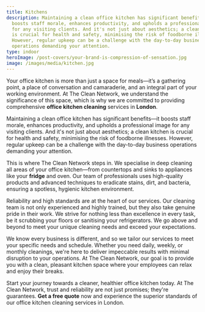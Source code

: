 ```yaml
---
title: Kitchens
description: Maintaining a clean office kitchen has significant benefits—it
  boosts staff morale, enhances productivity, and upholds a professional image
  for any visiting clients. And it's not just about aesthetics; a clean kitchen
  is crucial for health and safety, minimising the risk of foodborne illnesses.
  However, regular upkeep can be a challenge with the day-to-day business
  operations demanding your attention.
type: indoor
heroImage: /post-covers/your-brand-is-compression-of-sensation.jpg
image: /images/media/kitchen.jpg
---
```

Your office kitchen is more than just a space for meals—it’s a gathering point, a place of conversation and camaraderie, and an integral part of your working environment. At The Clean Network, we understand the significance of this space, which is why we are committed to providing comprehensive <strong>office kitchen cleaning</strong> services in <strong>London</strong>.

Maintaining a clean office kitchen has significant benefits—it boosts staff morale, enhances productivity, and upholds a professional image for any visiting clients. And it's not just about aesthetics; a clean kitchen is crucial for health and safety, minimising the risk of foodborne illnesses. However, regular upkeep can be a challenge with the day-to-day business operations demanding your attention.

This is where The Clean Network steps in. We specialise in deep cleaning all areas of your office kitchen—from countertops and sinks to appliances like your <strong>fridge</strong> and oven. Our team of professionals uses high-quality products and advanced techniques to eradicate stains, dirt, and bacteria, ensuring a spotless, hygienic kitchen environment.

Reliability and high standards are at the heart of our services. Our cleaning team is not only experienced and highly trained, but they also take genuine pride in their work. We strive for nothing less than excellence in every task, be it scrubbing your floors or sanitising your refrigerators. We go above and beyond to meet your unique cleaning needs and exceed your expectations.

We know every business is different, and so we tailor our services to meet your specific needs and schedule. Whether you need daily, weekly, or monthly cleanings, we're here to deliver impeccable results with minimal disruption to your operations. At The Clean Network, our goal is to provide you with a clean, pleasant kitchen space where your employees can relax and enjoy their breaks.

Start your journey towards a cleaner, healthier office kitchen today. At The Clean Network, trust and reliability are not just promises; they're guarantees. <strong>Get a free quote</strong> now and experience the superior standards of our office kitchen cleaning services in London.
